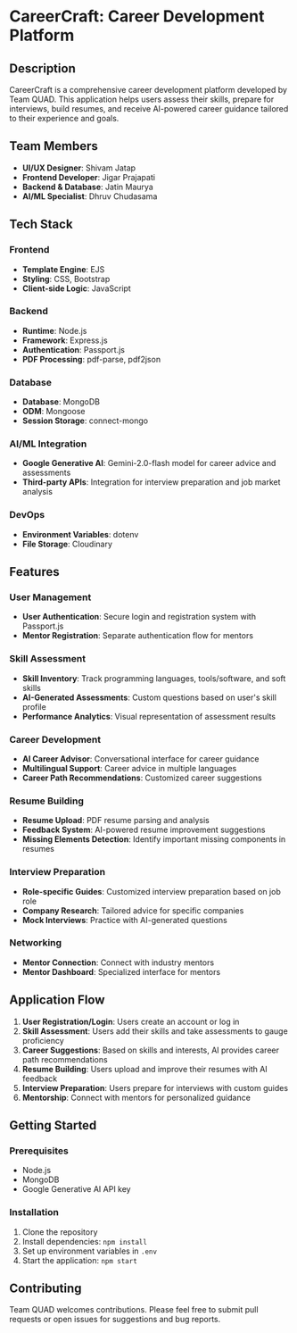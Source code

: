 # CareerCraft: Career Development Platform

## Description

CareerCraft is a comprehensive career development platform developed by Team QUAD. This application helps users assess their skills, prepare for interviews, build resumes, and receive AI-powered career guidance tailored to their experience and goals.

## Team Members

- **UI/UX Designer**: Shivam Jatap
- **Frontend Developer**: Jigar Prajapati
- **Backend & Database**: Jatin Maurya
- **AI/ML Specialist**: Dhruv Chudasama

## Tech Stack

### Frontend
- **Template Engine**: EJS
- **Styling**: CSS, Bootstrap
- **Client-side Logic**: JavaScript

### Backend
- **Runtime**: Node.js
- **Framework**: Express.js
- **Authentication**: Passport.js
- **PDF Processing**: pdf-parse, pdf2json

### Database
- **Database**: MongoDB
- **ODM**: Mongoose
- **Session Storage**: connect-mongo

### AI/ML Integration
- **Google Generative AI**: Gemini-2.0-flash model for career advice and assessments
- **Third-party APIs**: Integration for interview preparation and job market analysis

### DevOps
- **Environment Variables**: dotenv
- **File Storage**: Cloudinary

## Features

### User Management
- **User Authentication**: Secure login and registration system with Passport.js
- **Mentor Registration**: Separate authentication flow for mentors

### Skill Assessment
- **Skill Inventory**: Track programming languages, tools/software, and soft skills
- **AI-Generated Assessments**: Custom questions based on user's skill profile
- **Performance Analytics**: Visual representation of assessment results

### Career Development
- **AI Career Advisor**: Conversational interface for career guidance
- **Multilingual Support**: Career advice in multiple languages
- **Career Path Recommendations**: Customized career suggestions

### Resume Building
- **Resume Upload**: PDF resume parsing and analysis
- **Feedback System**: AI-powered resume improvement suggestions
- **Missing Elements Detection**: Identify important missing components in resumes

### Interview Preparation
- **Role-specific Guides**: Customized interview preparation based on job role
- **Company Research**: Tailored advice for specific companies
- **Mock Interviews**: Practice with AI-generated questions

### Networking
- **Mentor Connection**: Connect with industry mentors
- **Mentor Dashboard**: Specialized interface for mentors

## Application Flow

1. **User Registration/Login**: Users create an account or log in
2. **Skill Assessment**: Users add their skills and take assessments to gauge proficiency
3. **Career Suggestions**: Based on skills and interests, AI provides career path recommendations
4. **Resume Building**: Users upload and improve their resumes with AI feedback
5. **Interview Preparation**: Users prepare for interviews with custom guides
6. **Mentorship**: Connect with mentors for personalized guidance

## Getting Started

### Prerequisites
- Node.js
- MongoDB
- Google Generative AI API key

### Installation
1. Clone the repository
2. Install dependencies: `npm install`
3. Set up environment variables in `.env`
4. Start the application: `npm start`

## Contributing

Team QUAD welcomes contributions. Please feel free to submit pull requests or open issues for suggestions and bug reports.